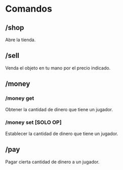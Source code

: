 # Comandos

## /shop
Abre la tienda.

## /sell <price>
Venda el objeto en tu mano por el precio indicado.

## /money
### /money get <player>
Obtener la cantidad de dinero que tiene un jugador.
### /money set <player> <amount> [SOLO OP]
Establecer la cantidad de dinero que tiene un jugador.

## /pay <player> <amount>
Pagar cierta cantidad de dinero a un jugador.